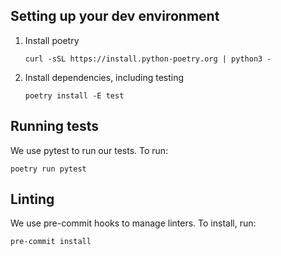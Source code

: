 ## Setting up your dev environment

1. Install poetry

   ```
   curl -sSL https://install.python-poetry.org | python3 -
   ```

2. Install dependencies, including testing

   ```
   poetry install -E test
   ```

## Running tests

We use pytest to run our tests. To run:

```
poetry run pytest
```

## Linting

We use pre-commit hooks to manage linters. To install, run:

```
pre-commit install
```
